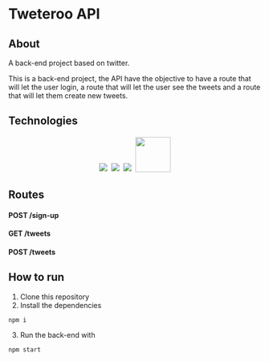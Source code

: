 # Tweteroo API

## About

A back-end project based on twitter.

This is a back-end project, the API have the objective to have a route that will let the user login, a route that will let the user see the tweets and a route that will let them create new tweets.

## Technologies
<p align='center'>
<img style='margin: 2px;' src='https://img.shields.io/badge/Node.js-43853D?style=for-the-badge&logo=node.js&logoColor=white'/>
<img style='margin: 2px;' src='https://img.shields.io/badge/JavaScript-F7DF1E?style=for-the-badge&logo=javascript&logoColor=black'/>
<img style='margin: 2px;' src='https://img.shields.io/badge/express.js-%23404d59.svg?style=for-the-badge&logo=express&logoColor=%2361DAFB'/>
<img style='margin: 2px; width:70px' src='https://img.shields.io/badge/NPM-%23CB3837.svg?style=for-the-badge&logo=npm&logoColor=white/'>
</p>

## Routes

#### <span style='font-weight:bold;'>POST</span> /sign-up

#### <span style='font-weight:bold;'>GET</span> /tweets

#### <span style='font-weight:bold;'>POST</span> /tweets

## How to run

1. Clone this repository
2. Install the dependencies
```
npm i
```
3. Run the back-end with
```
npm start
```